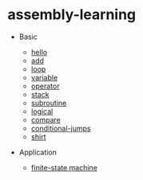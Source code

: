 # assembly-learning

- Basic
	- [hello](basic/hello.asm)
	- [add](basic/add.asm)
	- [loop](basic/loop.asm)
	- [variable](basic/variable.asm)
	- [operator](basic/operator.asm)
	- [stack](basic/stack.asm)
	- [subroutine](basic/subroutine.asm)
	- [logical](basic/logical.asm)
	- [compare](basic/compare.asm)
	- [conditional-jumps](basic/conditional-jumps.asm)
	- [shirt](basic/shift.asm)

- Application
	- [finite-state machine](app/fsm.asm)

